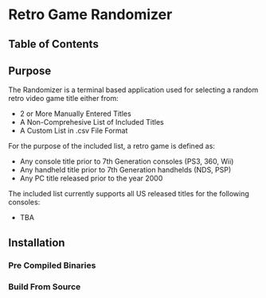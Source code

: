 # Retro Game Randomizer

## Table of Contents

## Purpose

The Randomizer is a terminal based application used for selecting a random retro video game title either from:

- 2 or More Manually Entered Titles
- A Non-Comprehesive List of Included Titles
- A Custom List in .csv File Format

For the purpose of the included list, a retro game is defined as:

- Any console title prior to 7th Generation consoles (PS3, 360, Wii)
- Any handheld title prior to 7th Generation handhelds (NDS, PSP)
- Any PC title released prior to the year 2000

The included list currently supports all US released titles for the following consoles:

- TBA

## Installation

### Pre Compiled Binaries

### Build From Source

